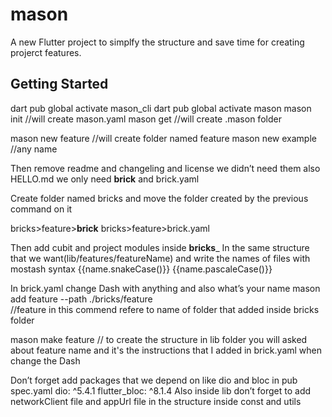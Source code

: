 # mason

A new Flutter project to simplfy the structure and save time for creating projerct features.

## Getting Started

dart pub global activate mason_cli
dart pub global activate mason
mason init     //will create mason.yaml
mason get    //will create .mason folder

mason new feature   //will create folder named feature
mason new example //any name 

Then remove readme and changeling and license we didn’t need them also HELLO.md
we only need __brick__ and brick.yaml

Create folder named bricks and move the folder created by the previous command on it


bricks>feature>__brick__
bricks>feature>brick.yaml

Then add cubit and project modules inside __bricks___
In the same structure that we want(lib/features/featureName) and write the names of files with mostash syntax 
{{name.snakeCase()}}
{{name.pascaleCase()}}

In brick.yaml change Dash with anything and also what’s your name
mason add feature  --path ./bricks/feature    
//feature in this commend refere to name of folder that added inside bricks folder

mason make feature   // to create the structure in lib folder you will asked about feature name and it's the instructions that I added in brick.yaml when change the Dash

Don’t forget add packages that we depend on like dio and bloc in pub spec.yaml
dio: ^5.4.1
flutter_bloc: ^8.1.4
Also inside lib don’t forget to add networkClient file and appUrl file in the structure inside const and utils
